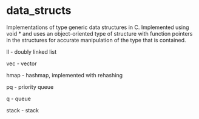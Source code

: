 # data_structs
Implementations of type generic data structures in C.
Implemented using void * and uses an object-oriented type of structure with function pointers in the structures for
accurate manipulation of the type that is contained.

ll - doubly linked list

vec - vector

hmap - hashmap, implemented with rehashing

pq - priority queue

q - queue

stack - stack
